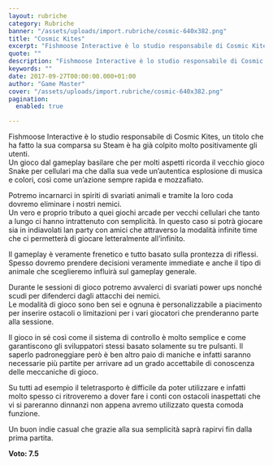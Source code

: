 ```yaml
---
layout: rubriche
category: Rubriche
banner: "/assets/uploads/import.rubriche/cosmic-640x382.png"
title: "Cosmic Kites"
excerpt: "Fishmoose Interactive è lo studio responsabile di Cosmic Kites, un titolo che ha fatto la sua comparsa su Steam è ha già colpito molto positivamente gli utenti. Un gioco dal gameplay basilare che per molti aspetti ricorda il vecchio gioco Snake per cellulari ma che dalla sua vede un’autentica esplosione di musica e colori, così [&hellip"
quote: ""
description: "Fishmoose Interactive è lo studio responsabile di Cosmic Kites, un titolo che ha fatto la sua comparsa su Steam è ha già colpito molto positivamente gli utenti. Un gioco dal gameplay basilare che per molti aspetti ricorda il vecchio gioco Snake per cellulari ma che dalla sua vede un’autentica esplosione di musica e colori, così [&hellip"
keywords: ""
date: 2017-09-27T00:00:00.000+01:00
author: "Game Master"
cover: "/assets/uploads/import.rubriche/cosmic-640x382.png"
pagination:
  enabled: true

---
```


Fishmoose Interactive è lo studio responsabile di Cosmic Kites, un titolo che ha fatto la sua comparsa su Steam è ha già colpito molto positivamente gli utenti.  
Un gioco dal gameplay basilare che per molti aspetti ricorda il vecchio gioco Snake per cellulari ma che dalla sua vede un’autentica esplosione di musica e colori, così come un’azione sempre rapida e mozzafiato.

Potremo incarnarci in spiriti di svariati animali e tramite la loro coda dovremo eliminare i nostri nemici.  
Un vero e proprio tributo a quei giochi arcade per vecchi cellulari che tanto a lungo ci hanno intrattenuto con semplicità. In questo caso si potrà giocare sia in indiavolati lan party con amici che attraverso la modalità infinite time che ci permetterà di giocare letteralmente all’infinito.

Il gameplay è veramente frenetico e tutto basato sulla prontezza di riflessi. Spesso dovremo prendere decisioni veramente immediate e anche il tipo di animale che sceglieremo influirà sul gameplay generale.

Durante le sessioni di gioco potremo avvalerci di svariati power ups nonché scudi per difenderci dagli attacchi dei nemici.  
Le modalità di gioco sono ben sei e ognuna è personalizzabile a piacimento per inserire ostacoli o limitazioni per i vari giocatori che prenderanno parte alla sessione.

Il gioco in sé così come il sistema di controllo è molto semplice e come garantiscono gli sviluppatori stessi basato solamente su tre pulsanti. Il saperlo padroneggiare però è ben altro paio di maniche e infatti saranno necessarie più partite per arrivare ad un grado accettabile di conoscenza delle meccaniche di gioco.

Su tutti ad esempio il teletrasporto è difficile da poter utilizzare e infatti molto spesso ci ritroveremo a dover fare i conti con ostacoli inaspettati che vi si pareranno dinnanzi non appena avremo utilizzato questa comoda funzione.

Un buon indie casual che grazie alla sua semplicità saprà rapirvi fin dalla prima partita.

**Voto: 7.5**